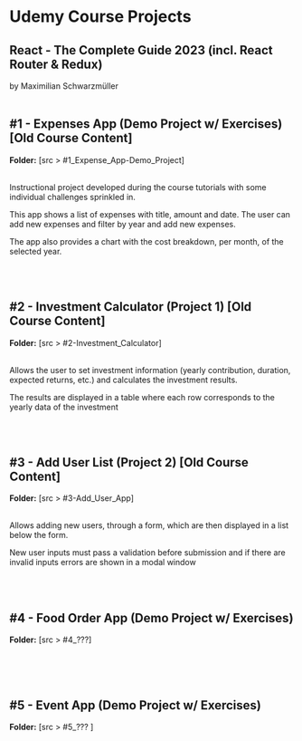 <h1>Udemy Course Projects</h1> 
<h2>React - The Complete Guide 2023 (incl. React Router & Redux) </h2>by Maximilian Schwarzmüller
<br>
<br>
<h2> #1 - Expenses App (Demo Project w/ Exercises) [Old Course Content] </h2>
<strong>Folder:</strong> [src > #1_Expense_App-Demo_Project]
<br><br>
<p>Instructional project developed during the course tutorials with some individual challenges sprinkled in.</p>
<p>This app shows a list of expenses with title, amount and date. The user can add new expenses and filter by year and add new expenses.</p>
<p>The app also provides a chart with the cost breakdown, per month, of the selected year.</p>

<br><br>
<h2> #2 - Investment Calculator (Project 1) [Old Course Content] </h2>
<strong>Folder:</strong> [src > #2-Investment_Calculator]
<br><br>
<p>Allows the user to set investment information (yearly contribution, duration, expected returns, etc.) and calculates the investment results.</p>
<p>The results are displayed in a table where each row corresponds to the yearly data of the investment</p>


<br><br>
<h2> #3 - Add User List (Project 2) [Old Course Content] </h2>
<strong>Folder:</strong> [src > #3-Add_User_App]
<br><br>
<p>Allows adding new users, through a form, which are then displayed in a list below the form.</p>
<p>New user inputs must pass a validation before submission and if there are invalid inputs errors are shown in a modal window</p>


<br><br>
<h2> #4 - Food Order App (Demo Project w/ Exercises) </h2>
<strong>Folder:</strong> [src > #4_???]
<br><br>


<br><br>
<h2> #5 - Event App (Demo Project w/ Exercises) </h2>
<strong>Folder:</strong> [src > #5_??? ]
<br><br>
